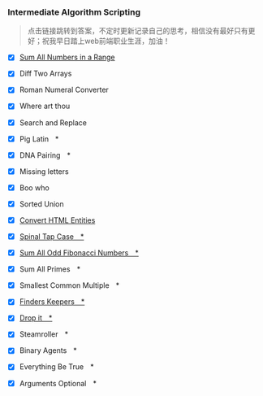 
### Intermediate Algorithm Scripting
> 点击链接跳转到答案，不定时更新记录自己的思考，相信没有最好只有更好；祝我早日踏上web前端职业生涯，加油！<br/>

- [x]  [Sum All Numbers in a Range][1] 
- [x]  Diff Two Arrays
- [x]  Roman Numeral Converter
- [x]  Where art thou
- [x]  Search and Replace
- [x]  Pig Latin    *
- [x]  DNA Pairing    *
- [x]  Missing letters
- [x]  Boo who
- [x]  Sorted Union
- [x]  [Convert HTML Entities][2]
- [x]  [Spinal Tap Case    *][3]
- [x]  [Sum All Odd Fibonacci Numbers    *][4]
- [x]  Sum All Primes    *
- [x]  Smallest Common Multiple    *
- [x]  [Finders Keepers    *][5]
- [x]  [Drop it    *][6]
- [x]  Steamroller    *
- [x]  Binary Agents    *
- [x]  Everything Be True    *
- [x]  Arguments Optional    *


  [1]: Sum%20All%20Numbers%20In%20A%20Range.md
  [2]: Convert%20HTML%20Entities.md
  [3]: SpinalTapCase.md
  [4]: SumAllOddFibonacciNumbers.md
  [5]: FindersKeepers.md
  [6]: DropIt.md
